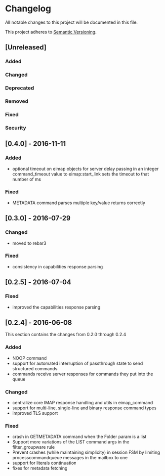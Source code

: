 # Changelog
All notable changes to this project will be documented in this file.

This project adheres to [Semantic Versioning](http://semver.org/).

## [Unreleased]
### Added
### Changed
### Deprecated
### Removed
### Fixed
### Security

## [0.4.0] - 2016-11-11
### Added
- optional timeout on eimap objects for server delay
  passing in an integer command_timeout value to eimap:start_link
  sets the timeout to that number of ms

### Fixed
- METADATA command parses multiple key/value returns correctly

## [0.3.0] - 2016-07-29
### Changed
- moved to rebar3

### Fixed
- consistency in capabilities response parsing

## [0.2.5] - 2016-07-04
### Fixed
- improved the capabilities response parsing

## [0.2.4] - 2016-06-08
This section contains the changes from 0.2.0 through 0.2.4
### Added
- NOOP command
- support for automated interruption of passthrough state to send structured commands
- commands receive server responses for commands they put into the queue

### Changed
- centralize core IMAP response handling and utils in eimap_command
- support for multi-line, single-line and binary response command types
- improved TLS support

### Fixed
- crash in GETMETADATA command when the Folder param is a list
- Support more variations of the LIST command args in the filter_groupware rule
- Prevent crashes (while maintaining simplicity) in session FSM by limiting
  processcommandqueue messages in the mailbox to one
- support for literals continuation
- fixes for metadata fetching


